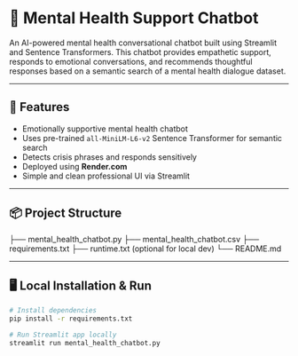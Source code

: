 # 🩵 Mental Health Support Chatbot

An AI-powered mental health conversational chatbot built using Streamlit and Sentence Transformers. This chatbot provides empathetic support, responds to emotional conversations, and recommends thoughtful responses based on a semantic search of a mental health dialogue dataset.

---

## 📌 Features

- Emotionally supportive mental health chatbot
- Uses pre-trained `all-MiniLM-L6-v2` Sentence Transformer for semantic search
- Detects crisis phrases and responds sensitively
- Deployed using **Render.com**
- Simple and clean professional UI via Streamlit

---

## 📦 Project Structure
├── mental_health_chatbot.py
├── mental_health_chatbot.csv
├── requirements.txt
├── runtime.txt  (optional for local dev)
└── README.md


---

## 🖥️ Local Installation & Run

```bash
# Install dependencies
pip install -r requirements.txt

# Run Streamlit app locally
streamlit run mental_health_chatbot.py


